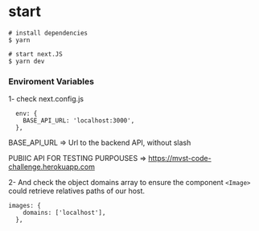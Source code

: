 # start

```
# install dependencies
$ yarn

# start next.JS
$ yarn dev
```

### Enviroment Variables

1- check next.config.js

```
  env: {
    BASE_API_URL: 'localhost:3000',
  },

```

BASE_API_URL => Url to the backend API, without slash

PUBlIC API FOR TESTING PURPOUSES => https://mvst-code-challenge.herokuapp.com

2- And check the object domains array to ensure the component `<Image>` could retrieve relatives paths of our host.

```
images: {
    domains: ['localhost'],
  },

```
